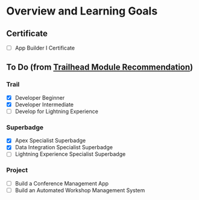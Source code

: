 # Overview and Learning Goals
## Certificate
- [ ] App Builder I Certificate

## To Do (from [Trailhead Module Recommendation](https://trailhead.salesforce.com/content/learn/modules/career-development-planning/create-a-plan-and-skill-up)) 
### Trail
- [x] Developer Beginner
- [x] Developer Intermediate
- [ ] Develop for Lightning Experience 
### Superbadge
- [x] Apex Specialist Superbadge
- [x] Data Integration Specialist Superbadge
- [ ] Lightning Experience Specialist Superbadge
### Project
- [ ] Build a Conference Management App 
- [ ] Build an Automated Workshop Management System
